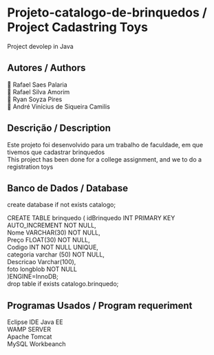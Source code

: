 # <h1>Projeto-catalogo-de-brinquedos / Project Cadastring Toys</h1>

Project devolep in Java 
 <H2>Autores / Authors </H2>
👤 Rafael Saes Palaria</br>
👤 Rafael Silva Amorim</br>
👤 Ryan Soyza Pires</br>
👤 André Vinícius de Siqueira Camilis</br>

 <H2>Descrição / Description </H2>
 Este projeto foi desenvolvido para um trabalho de faculdade, em que tivemos que cadastrar brinquedos
 </br>
 This project has been done for a college assignment, and we to do a registration toys 


 <H2>Banco de Dados / Database </H2>
 create database if not exists catalogo;</br>

CREATE TABLE brinquedo (
    idBrinquedo INT PRIMARY KEY AUTO_INCREMENT NOT NULL,</br>
    Nome VARCHAR(30) NOT NULL,</br>
    Preço FLOAT(30) NOT NULL,</br>
    Codigo INT NOT NULL UNIQUE,</br>
    categoria varchar (50) NOT NULL,</br>
    Descricao Varchar(100),</br>
    foto longblob NOT NULL</br>
)ENGINE=InnoDB;</br>
drop table if exists catalogo.brinquedo;

 <H2>Programas Usados / Program requeriment</H2>
 Eclipse IDE Java EE</br>
 WAMP SERVER </br>
 Apache Tomcat</br>
 MySQL Workbeanch


